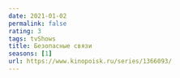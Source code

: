 ```yaml
---
date: 2021-01-02
permalink: false
rating: 3
tags: tvShows
title: Безопасные связи
seasons: [1]
url: https://www.kinopoisk.ru/series/1366093/
---
```

